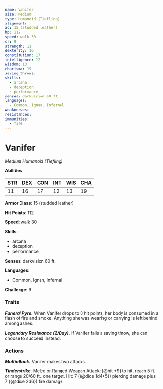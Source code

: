```yaml
---
name: Vanifer
size: Medium
type: Humanoid (Tiefling)
alignment: 
ac: 15 (studded leather)
hp: 112
speed: walk 30
cr: 9
strength: 11
dexterity: 16
constitution: 17
intelligence: 12
wisdom: 13
charisma: 19
saving_throws:
skills:
  - arcana
  - deception
  - performance
senses: darkvision 60 ft.
languages:
  - Common, Ignan, Infernal
weaknesses:
resistances:
immunities:
  - fire
---
```


# Vanifer

*Medium Humanoid (Tiefling)*

**Abilities**

| STR | DEX | CON | INT | WIS | CHA |
| --- | --- | --- | --- | --- | --- |
| 11 | 16 | 17 | 12 | 13 | 19 |

**Armor Class**: 15 (studded leather)

**Hit Points**: 112

**Speed**: walk 30

**Skills**:
  - arcana
  - deception
  - performance

**Senses**: darkvision 60 ft.

**Languages**:
  - Common, Ignan, Infernal

**Challenge**: 9

### Traits
***Funeral Pyre.*** When Vanifer drops to 0 hit points, her body is consumed in a flash of fire and smoke. Anything she was wearing or carrying is left behind among ashes.

***Legendary Resistance (2/Day).*** If Vanifer fails a saving throw, she can choose to succeed instead.

### Actions
***Multiattack.*** Vanifer makes two attacks.

***Tinderstrike.*** Melee or Ranged Weapon Attack: {@hit +9} to hit, reach 5 ft. or range 20/60 ft., one target. Hit: 7 ({@dice 1d4+5}) piercing damage plus 7 ({@dice 2d6}) fire damage.

